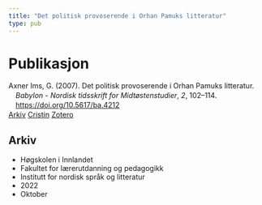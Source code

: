 ```yaml
---
title: "Det politisk provoserende i Orhan Pamuks litteratur"
type: pub
---
```

<h1>Publikasjon</h1>
<article id="csl-bib-container-3AAC3HSJ" class="csl-bib-container">
  <div class="csl-bib-body" style="line-height: 1.35; padding-left: 1em; text-indent:-1em;">
  <div class="csl-entry">Axner Ims, G. (2007). Det politisk provoserende i Orhan Pamuks litteratur. <i>Babylon - Nordisk tidsskrift for Midt&#xF8;stenstudier</i>, <i>2</i>, 102&#x2013;114. <a href="https://doi.org/10.5617/ba.4212">https://doi.org/10.5617/ba.4212</a></div>
</div>
  <div class="csl-bib-buttons">
    <a href="#taxonomy-article-3AAC3HSJ" class="csl-bib-button">Arkiv</a>
    <a href="https://app.cristin.no/results/show.jsf?id=2066287" alt="Cristin URL" class="csl-bib-button">Cristin</a>
    <a href="http://zotero.org/groups/5022929/items/3AAC3HSJ" alt="Zotero URL" class="csl-bib-button">Zotero</a>
  </div>
  <div id="csl-bib-meta-container-3AAC3HSJ"></div>
</article>
<div id="csl-bib-meta-3AAC3HSJ" class="csl-bib-meta">
  <article id="taxonomy-article-3AAC3HSJ" class="taxonomy-article">
    <h1>Arkiv</h1>
    <ul>
      <li>Høgskolen i Innlandet</li>
      <li>Fakultet for lærerutdanning og pedagogikk</li>
      <li>Institutt for nordisk språk og litteratur</li>
      <li>2022</li>
      <li>Oktober</li>
    </ul>
  </article>
</div>
